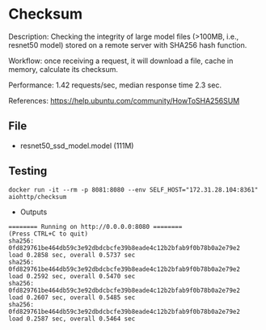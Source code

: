 # Checksum
Description: Checking the integrity of large model files (>100MB, i.e., resnet50 model) stored on a remote server with SHA256 hash function.

Workflow: once receiving a request, it will download a file, cache in memory, calculate its checksum.

Performance: 1.42 requests/sec, median response time 2.3 sec.

References: https://help.ubuntu.com/community/HowToSHA256SUM

## File
- resnet50_ssd_model.model (111M)

## Testing
```
docker run -it --rm -p 8081:8080 --env SELF_HOST="172.31.28.104:8361" aiohttp/checksum
```

- Outputs
```
======== Running on http://0.0.0.0:8080 ========
(Press CTRL+C to quit)
sha256: 0fd829761be464db59c3e92dbdcbcfe39b8eade4c12b2bfab9f0b78b0a2e79e2
load 0.2858 sec, overall 0.5737 sec
sha256: 0fd829761be464db59c3e92dbdcbcfe39b8eade4c12b2bfab9f0b78b0a2e79e2
load 0.2592 sec, overall 0.5470 sec
sha256: 0fd829761be464db59c3e92dbdcbcfe39b8eade4c12b2bfab9f0b78b0a2e79e2
load 0.2607 sec, overall 0.5485 sec
sha256: 0fd829761be464db59c3e92dbdcbcfe39b8eade4c12b2bfab9f0b78b0a2e79e2
load 0.2587 sec, overall 0.5464 sec
```
